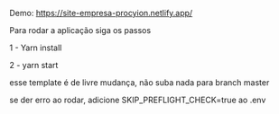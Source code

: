 

Demo: https://site-empresa-procyion.netlify.app/

Para rodar a aplicação siga os passos

1 - Yarn install

2 - yarn start

esse template é de livre mudança, não suba nada para branch master

se der erro ao rodar, adicione SKIP_PREFLIGHT_CHECK=true ao .env


